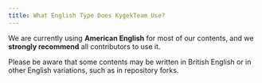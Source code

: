 ```yaml
---
title: What English Type Does KygekTeam Use?
---
```


We are currently using **American English** for most of our contents, and we **strongly recommend** all contributors to use it.

Please be aware that some contents may be written in British English or in other English variations, such as in repository forks.
